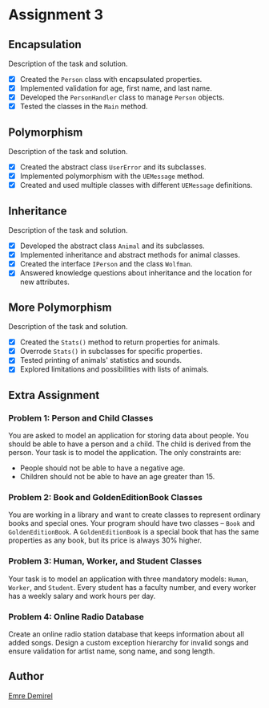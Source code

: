 # Assignment 3

## Encapsulation

Description of the task and solution.
- [x] Created the `Person` class with encapsulated properties.
- [x] Implemented validation for age, first name, and last name.
- [x] Developed the `PersonHandler` class to manage `Person` objects.
- [x] Tested the classes in the `Main` method.

## Polymorphism

Description of the task and solution.
- [x] Created the abstract class `UserError` and its subclasses.
- [x] Implemented polymorphism with the `UEMessage` method.
- [x] Created and used multiple classes with different `UEMessage` definitions.

## Inheritance

Description of the task and solution.
- [x] Developed the abstract class `Animal` and its subclasses.
- [x] Implemented inheritance and abstract methods for animal classes.
- [x] Created the interface `IPerson` and the class `Wolfman`.
- [x] Answered knowledge questions about inheritance and the location for new attributes.

## More Polymorphism

Description of the task and solution.
- [x] Created the `Stats()` method to return properties for animals.
- [x] Overrode `Stats()` in subclasses for specific properties.
- [x] Tested printing of animals' statistics and sounds.
- [x] Explored limitations and possibilities with lists of animals.

## Extra Assignment

### Problem 1: Person and Child Classes
You are asked to model an application for storing data about people. You should be able to have a person and a child. The child is derived from the person. Your task is to model the application. The only constraints are:
- People should not be able to have a negative age.
- Children should not be able to have an age greater than 15.

### Problem 2: Book and GoldenEditionBook Classes
You are working in a library and want to create classes to represent ordinary books and special ones. Your program should have two classes – `Book` and `GoldenEditionBook`. A `GoldenEditionBook` is a special book that has the same properties as any book, but its price is always 30% higher.

### Problem 3: Human, Worker, and Student Classes
Your task is to model an application with three mandatory models: `Human`, `Worker`, and `Student`. Every student has a faculty number, and every worker has a weekly salary and work hours per day.

### Problem 4: Online Radio Database
Create an online radio station database that keeps information about all added songs. Design a custom exception hierarchy for invalid songs and ensure validation for artist name, song name, and song length.

## Author
[Emre Demirel]((https://github.com/emredemirel)) 
